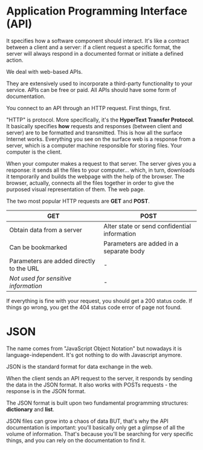 # Application Programming Interface (API)

It specifies how a software component should interact. It's like a contract between a client and a server: if a client request a specific format, the server will always respond in a documented format or initiate a defined action.

We deal with web-based APIs.

They are extensively used to incorporate a third-party functionality to your service. APIs can be free or paid. All APIs should have some form of documentation.

You connect to an API through an HTTP request. First things, first.

"HTTP" is protocol. More specifically, it's the **HyperText Transfer Protocol**. It basically specifies **how** requests and responses (between client and server) are to be formatted and transmitted. This is how all the surface Internet works. Everything you see on the surface web is a response from a server, which is a computer machine responsible for storing files. Your computer is the client.

When your computer makes a request to that server. The server gives you a response: it sends all the files to your computer... which, in turn, downloads it temporarily and builds the webpage with the help of the browser. The browser, actually, connects all the files together in order to give the purposed visual representation of them. The web page.

The two most popular HTTP requests are **GET** and **POST**.

GET | POST
--- | ----
Obtain data from a server | Alter state or send confidential information
Can be bookmarked |Parameters are added in a separate body
Parameters are added directly to the URL | -
_Not used for sensitive information_ | -


If everything is fine with your request, you should get a 200 status code. If things go wrong, you get the 404 status code error of page not found.

# JSON

The name comes from "JavaScript Object Notation" but nowadays it is language-independent. It's got nothing to do with Javascript anymore.

JSON is the standard format for data exchange in the web.

When the client sends an API request to the server, it responds by sending the data in the JSON format. It also works with POSTs requests - the response is in the JSON format.

The JSON format is built upon two fundamental programming structures: **dictionary** and **list**.

JSON files can grow into a chaos of data BUT, that's why the API documentation is important: you'll basically only get a glimpse of all the volume of information. That's because you'll be searching for very specific things, and you can rely on the documentation to find it.
